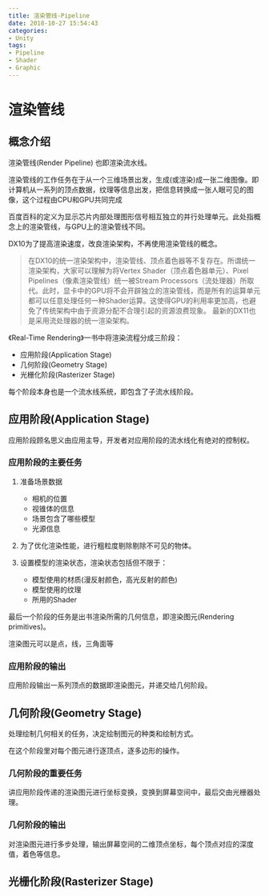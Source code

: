 ```yaml
---
title: 渲染管线-Pipeline
date: 2018-10-27 15:54:43
categories:
- Unity
tags:
- Pipeline
- Shader
- Graphic
---
```

# 渲染管线

## 概念介绍

渲染管线(Render Pipeline) 也即渲染流水线。

渲染管线的工作任务在于从一个三维场景出发，生成(或渲染)成一张二维图像。即计算机从一系列的顶点数据，纹理等信息出发，把信息转换成一张人眼可见的图像，这个过程由CPU和GPU共同完成

百度百科的定义为显示芯片内部处理图形信号相互独立的并行处理单元。此处指概念上的渲染管线，与GPU上的渲染管线不同。

DX10为了提高渲染速度，改良渲染架构，不再使用渲染管线的概念。

>在DX10的统一渲染架构中，渲染管线、顶点着色器等不复存在。所谓统一渲染架构，大家可以理解为将Vertex Shader（顶点着色器单元）、Pixel Pipelines（像素渲染管线）统一被Stream Processors（流处理器）所取代。此时，显卡中的GPU将不会开辟独立的渲染管线，而是所有的运算单元都可以任意处理任何一种Shader运算。这使得GPU的利用率更加高，也避免了传统架构中由于资源分配不合理引起的资源浪费现象。 最新的DX11也是采用流处理器的统一渲染架构。


《Real-Time Rendering》一书中将渲染流程分成三阶段：

- 应用阶段(Application Stage)
- 几何阶段(Geometry Stage)
- 光栅化阶段(Rasterizer Stage)

每个阶段本身也是一个流水线系统，即包含了子流水线阶段。

## 应用阶段(Application Stage)

应用阶段顾名思义由应用主导，开发者对应用阶段的流水线化有绝对的控制权。

### 应用阶段的主要任务
1. 准备场景数据
    - 相机的位置
    - 视锥体的信息
    - 场景包含了哪些模型
    - 光源信息
    
2. 为了优化渲染性能，进行粗粒度剔除剔除不可见的物体。

3. 设置模型的渲染状态，渲染状态包括但不限于：
    - 模型使用的材质(漫反射颜色，高光反射的颜色)
    - 模型使用的纹理
    - 所用的Shader

最后一个阶段的任务是出书渲染所需的几何信息，即渲染图元(Rendering primitives)。

渲染图元可以是点，线，三角面等

### 应用阶段的输出

应用阶段输出一系列顶点的数据即渲染图元，并递交给几何阶段。

## 几何阶段(Geometry Stage)

处理绘制几何相关的任务，决定绘制图元的种类和绘制方式。

在这个阶段里对每个图元进行逐顶点，逐多边形的操作。

### 几何阶段的重要任务

讲应用阶段传递的渲染图元进行坐标变换，变换到屏幕空间中，最后交由光栅器处理。

### 几何阶段的输出

对渲染图元进行多步处理，输出屏幕空间的二维顶点坐标，每个顶点对应的深度值，着色等信息。

## 光栅化阶段(Rasterizer Stage)
